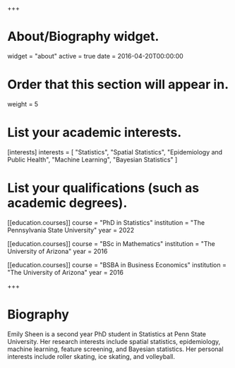 +++
# About/Biography widget.
widget = "about"
active = true
date = 2016-04-20T00:00:00

# Order that this section will appear in.
weight = 5

# List your academic interests.
[interests]
  interests = [
    "Statistics",
    "Spatial Statistics",
    "Epidemiology and Public Health",
    "Machine Learning",
    "Bayesian Statistics"
  ]

# List your qualifications (such as academic degrees).
[[education.courses]]
  course = "PhD in Statistics"
  institution = "The Pennsylvania State University"
  year = 2022

[[education.courses]]
  course = "BSc in Mathematics"
  institution = "The University of Arizona"
  year = 2016

[[education.courses]]
  course = "BSBA in Business Economics"
  institution = "The University of Arizona"
  year = 2016
 
+++

# Biography

Emily Sheen is a second year PhD student in Statistics at Penn State University. Her research interests include spatial statistics, epidemiology, machine learning, feature screening, and Bayesian statistics. Her personal interests include roller skating, ice skating, and volleyball.
